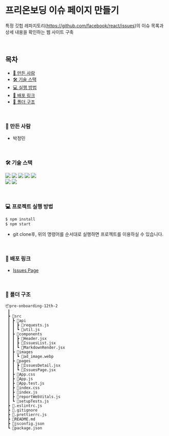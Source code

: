 # 프리온보딩 이슈 페이지 만들기

특정 깃헙 레파지토리(https://github.com/facebook/react/issues)의 이슈 목록과 상세 내용을 확인하는 웹 사이트 구축

<br />

## 목차

- [🐼 만든 사람](#️-만든-사람)
- [🛠️ 기술 스택](#️-기술-스택)
- [💻 실행 방법](#️-실행-방법)
- [🔗 배포 링크](#-배포-링크)
- [📂 폴더 구조](#-폴더-구조)

<br />

### 🐼 만든 사람

- 박정민

<br />

### 🛠️ 기술 스택

<img src="https://img.shields.io/badge/
React-61DAFB?style=flat&logo=react&logoColor=black"> <img src="https://img.shields.io/badge/
JavaScript-F7DF1E?style=flat&logo=javascript&logoColor=black"> <img src="https://img.shields.io/badge/
Axios-5A29E4?style=flat&logo=axios&logoColor=white"> <img src="https://img.shields.io/badge/
Styled Components-DB7093?style=flat&logo=styled-components&logoColor=white"> <img src="https://img.shields.io/badge/
React Router-CA4245?style=flat&logo=react router&logoColor=white">
<br />
<img src="https://img.shields.io/badge/
ESlint-4B32C3?style=flat&logo=eslint&logoColor=white"> <img src="https://img.shields.io/badge/
Prettier-F7B93E?style=flat&logo=prettier&logoColor=black">

<br />

### 💻 프로젝트 실행 방법

```zsh
$ npm install
$ npm start
```

- git clone후, 위의 명령어를 순서대로 실행하면 프로젝트를 이용하실 수 있습니다.

<br />

### 🔗 배포 링크

- [Issues Page](https://pre-issues-page.netlify.app/)

<br />

### 📂 폴더 구조

```
📦pre-onboarding-12th-2
 ┃
 ┣ 📂src
 ┃ ┣ 📂api
 ┃ ┃ ┣ 📜requests.js
 ┃ ┃ ┗ 📜util.js
 ┃ ┣ 📂components
 ┃ ┃ ┣ 📜Header.jsx
 ┃ ┃ ┣ 📜IssuesList.jsx
 ┃ ┃ ┗ 📜MarkdownRender.jsx
 ┃ ┣ 📂images
 ┃ ┃ ┗ 📜ad_image.webp
 ┃ ┣ 📂pages
 ┃ ┃ ┣ 📜IssuesDetail.jsx
 ┃ ┃ ┗ 📜IssuesPage.jsx
 ┃ ┣ 📜App.css
 ┃ ┣ 📜App.js
 ┃ ┣ 📜App.test.js
 ┃ ┣ 📜index.css
 ┃ ┣ 📜index.js
 ┃ ┣ 📜reportWebVitals.js
 ┃ ┗ 📜setupTests.js
 ┣ 📜.eslintrc.js
 ┣ 📜.gitignore
 ┣ 📜.prettierrc.js
 ┣ 📜README.md
 ┣ 📜jsconfig.json
 ┗ 📜package.json
```
